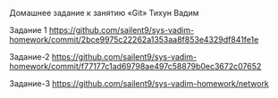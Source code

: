 Домашнее задание к занятию «Git» Тихун Вадим 

Задание 1 
https://github.com/sailent9/sys-vadim-homework/commit/2bce9975c22262a1353aa8f853e4329df841fe1e


Задание-2 
https://github.com/sailent9/sys-vadim-homework/commit/f77177c1ad69798ae497c58879b0ec3672c07652


Задание-3 
https://github.com/sailent9/sys-vadim-homework/network





